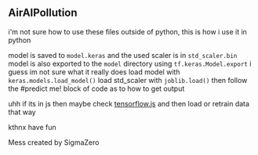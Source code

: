 ## AirAIPollution
i'm not sure how to use these files outside of python, this is how i use it in python

model is saved to `model.keras` and the used scaler is in `std_scaler.bin`
model is also exported to the `model` directory using `tf.keras.Model.export` i guess im not sure what it really does
load model with `keras.models.load_model()`
load std_scaler with `joblib.load()`
then follow the #predict me! block of code as to how to get output

uhh if its in js then maybe check [tensorflow.js](https://www.tensorflow.org/js/guide/models_and_layers)
and then load or retrain data that way

kthnx have fun

Mess created by SigmaZero